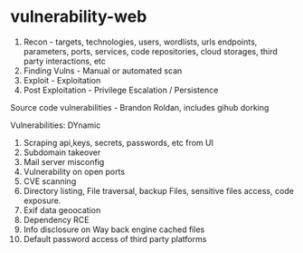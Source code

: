 # vulnerability-web

1. Recon - targets, technologies, users, wordlists, urls endpoints, parameters, ports, services, code repositories, cloud storages, third party interactions, etc
2. Finding Vulns - Manual or automated scan
3. Exploit - Exploitation
4. Post Exploitation - Privilege Escalation / Persistence




Source code vulnerabilities - Brandon Roldan, includes gihub dorking

Vulnerabilities: DYnamic

1. Scraping api,keys, secrets, passwords, etc from UI
2. Subdomain takeover
3. Mail server misconfig
4. Vulnerability on open ports
5. CVE scanning
6. Directory listing, File traversal, backup Files, sensitive files access, code exposure.
7. Exif data geoocation
8. Dependency RCE
9. Info disclosure on Way back engine cached files
10. Default password access of third party platforms

